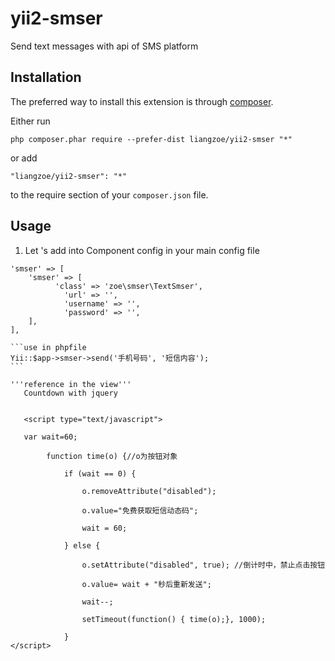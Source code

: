 # yii2-smser
Send text messages with api of SMS platform

Installation
------------

The preferred way to install this extension is through [composer](http://getcomposer.org/download/).

Either run

```
php composer.phar require --prefer-dist liangzoe/yii2-smser "*"
```

or add

```
"liangzoe/yii2-smser": "*"
```

to the require section of your `composer.json` file.


Usage
-----
1. Let 's add into Component config in your main config file

````
'smser' => [
    'smser' => [
       	  'class' => 'zoe\smser\TextSmser',
	        'url' => '',
	        'username' => '',
	        'password' => '',
    ],
],

```use in phpfile
Yii::$app->smser->send('手机号码', '短信内容');
```

'''reference in the view'''
   Countdown with jquery
   
   
   <script type="text/javascript">
   
   var wait=60; 
	
		function time(o) {//o为按钮对象
		
			if (wait == 0) { 
		
				o.removeAttribute("disabled"); 
			
				o.value="免费获取短信动态码"; 
				
				wait = 60; 
		
			} else { 
	
				o.setAttribute("disabled", true); //倒计时中，禁止点击按钮
			
				o.value= wait + "秒后重新发送"; 
			
				wait--; 
	
				setTimeout(function() { time(o);}, 1000);
	
			} 
</script>

